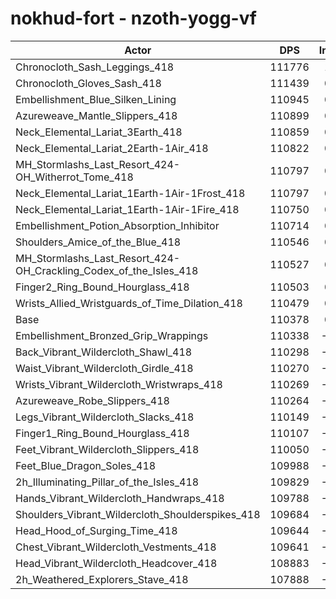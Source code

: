 # nokhud-fort - nzoth-yogg-vf
| Actor | DPS | Increase |
|---|:---:|:---:|
|Chronocloth_Sash_Leggings_418|111776|1.27%|
|Chronocloth_Gloves_Sash_418|111439|0.96%|
|Embellishment_Blue_Silken_Lining|110945|0.51%|
|Azureweave_Mantle_Slippers_418|110899|0.47%|
|Neck_Elemental_Lariat_3Earth_418|110859|0.44%|
|Neck_Elemental_Lariat_2Earth-1Air_418|110822|0.40%|
|MH_Stormlashs_Last_Resort_424-OH_Witherrot_Tome_418|110797|0.38%|
|Neck_Elemental_Lariat_1Earth-1Air-1Frost_418|110797|0.38%|
|Neck_Elemental_Lariat_1Earth-1Air-1Fire_418|110750|0.34%|
|Embellishment_Potion_Absorption_Inhibitor|110714|0.30%|
|Shoulders_Amice_of_the_Blue_418|110546|0.15%|
|MH_Stormlashs_Last_Resort_424-OH_Crackling_Codex_of_the_Isles_418|110527|0.13%|
|Finger2_Ring_Bound_Hourglass_418|110503|0.11%|
|Wrists_Allied_Wristguards_of_Time_Dilation_418|110479|0.09%|
|Base|110378|0.00%|
|Embellishment_Bronzed_Grip_Wrappings|110338|-0.04%|
|Back_Vibrant_Wildercloth_Shawl_418|110298|-0.07%|
|Waist_Vibrant_Wildercloth_Girdle_418|110270|-0.10%|
|Wrists_Vibrant_Wildercloth_Wristwraps_418|110269|-0.10%|
|Azureweave_Robe_Slippers_418|110264|-0.10%|
|Legs_Vibrant_Wildercloth_Slacks_418|110149|-0.21%|
|Finger1_Ring_Bound_Hourglass_418|110107|-0.25%|
|Feet_Vibrant_Wildercloth_Slippers_418|110050|-0.30%|
|Feet_Blue_Dragon_Soles_418|109988|-0.35%|
|2h_Illuminating_Pillar_of_the_Isles_418|109829|-0.50%|
|Hands_Vibrant_Wildercloth_Handwraps_418|109788|-0.53%|
|Shoulders_Vibrant_Wildercloth_Shoulderspikes_418|109684|-0.63%|
|Head_Hood_of_Surging_Time_418|109644|-0.66%|
|Chest_Vibrant_Wildercloth_Vestments_418|109641|-0.67%|
|Head_Vibrant_Wildercloth_Headcover_418|108883|-1.35%|
|2h_Weathered_Explorers_Stave_418|107888|-2.26%|
